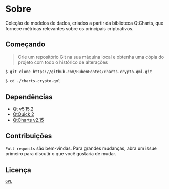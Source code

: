 # Sobre
<p>Coleção de modelos de dados, criados a partir da biblioteca QtCharts, que fornece métricas relevantes sobre os principais criptoativos.</p>

## Começando
> Crie um repositório Git na sua máquina local e obtenha uma cópia do projeto com todo o histórico de alterações

```bash
$ git clone https://github.com/RubenFontes/charts-crypto-qml.git
```
```bash
$ cd ./charts-crypto-qml
```

## Dependências
- <a href="https://www.qt.io/blog/qt-5.15.2-released">Qt v5.15.2</a>
- <a href="https://doc.qt.io/archives/qt-5.11/qtquick-controls2-qmlmodule.html">QtQuick 2</a>
- <a href="https://doc.qt.io/qt-6/qtcharts-overview.html">QtCharts v2.15</a>

## Contribuições
`Pull requests` são bem-vindas. Para grandes mudanças, abra um issue primeiro para discutir o que você gostaria de mudar.

## Licença
<a href="https://github.com/interfaceslivres/stark-theme/blob/main/LICENSE">`GPL`</a>
